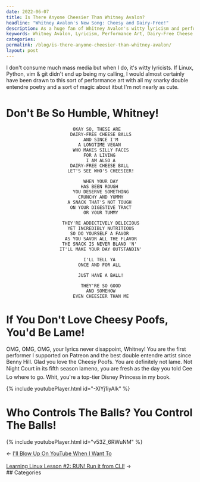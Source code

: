 ```yaml
---
date: 2022-06-07
title: Is There Anyone Cheesier Than Whitney Avalon?
headline: "Whitney Avalon's New Song: Cheesy and Dairy-Free!"
description: As a huge fan of Whitney Avalon's witty lyricism and performance art, I'm so glad she released a song about dairy-free cheese balls! Her talent is amazing and she's not just a Disney Princess - she's a top-tier one in my book. Who controls the balls? Whitney Avalon does! Read my blog post to find out more about her amazing song.
keywords: Whitney Avalon, Lyricism, Performance Art, Dairy-Free Cheese Balls, Cheesy Poofs, Disney Princess, Song, Talent, Blog Post
categories: 
permalink: /blog/is-there-anyone-cheesier-than-whitney-avalon/
layout: post
---
```



I don't consume much mass media but when I do, it's witty lyricists. If Linux,
Python, vim & git didn't end up being my calling, I would almost certainly have
been drawn to this sort of performance art with all my snarky double entendre
poetry and a sort of magic about it&#151;but I'm not nearly as cute.

# Don't Be So Humble, Whitney!

                             OKAY SO, THESE ARE
                            DAIRY-FREE CHEESE BALLS
                                 AND SINCE I'M
                               A LONGTIME VEGAN
                             WHO MAKES SILLY FACES
                                 FOR A LIVING
                                  I AM ALSO A
                            DAIRY-FREE CHEESE BALL
                           LET'S SEE WHO'S CHEESIER!

                                 WHEN YOUR DAY
                                HAS BEEN ROUGH
                             YOU DESERVE SOMETHING
                               CRUNCHY AND YUMMY
                           A SNACK THAT'S NOT TOUGH
                            ON YOUR DIGESTIVE TRACT
                                 OR YOUR TUMMY

                         THEY'RE ADDICTIVELY DELICIOUS
                           YET INCREDIBLY NUTRITIOUS
                            SO DO YOURSELF A FAVOR
                          AS YOU SAVOR ALL THE FLAVOR
                         THE SNACK IS NEVER BLAND 'N'
                        IT'LL MAKE YOUR DAY OUTSTANDIN'

                                 I'LL TELL YA
                               ONCE AND FOR ALL

                               JUST HAVE A BALL!

                                THEY'RE SO GOOD
                                  AND SOMEHOW
                             EVEN CHEESIER THAN ME

# If You Don't Love Cheesy Poofs, You'd Be Lame!

OMG, OMG, OMG, your lyrics never disappoint, Whitney! You are the first
performer I supported on Patreon and the best double entendre artist since
Benny Hill. Glad you love the Cheesy Poofs. You are definitely not lame. Not
Night Court in its fifth season lame&#151;no, you are fresh as the day you told
Cee Lo where to go. Whit, you're a top-tier Disney Princess in my book.

{% include youtubePlayer.html id="-XlYj1iyAlk" %}

# Who Controls The Balls? You Control The Balls!

{% include youtubePlayer.html id="v53Z_6RWuNM" %}


<div class="post-nav"><div class="post-nav-prev"><span class="arrow">&larr;&nbsp;</span><a href="/blog/i-ll-blow-up-on-youtube-when-i-want-to/">I'll Blow Up On YouTube When I Want To</a></div> &nbsp; <div class="post-nav-next"><a href="/blog/learning-linux-lesson-2-run-run-it-from-cli/">Learning Linux Lesson #2: RUN! Run it from CLI!</a><span class="arrow">&nbsp;&rarr;</span></div></div>
## Categories

<ul></ul>